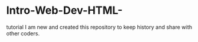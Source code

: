 # Intro-Web-Dev-HTML-
tutorial
I am new and created this repository to keep history and share with other coders. 
